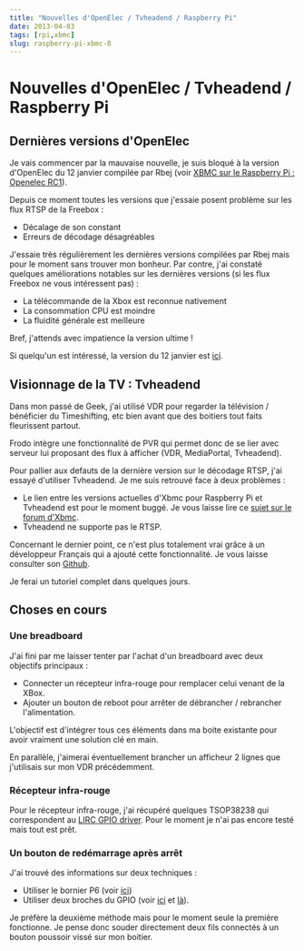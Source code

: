 ```yaml
---
title: "Nouvelles d'OpenElec / Tvheadend / Raspberry Pi"
date: 2013-04-03
tags: [rpi,xbmc]
slug: raspberry-pi-xbmc-8
---
```

# Nouvelles d'OpenElec / Tvheadend / Raspberry Pi

##  Dernières versions d'OpenElec 
Je vais commencer par la mauvaise nouvelle, je suis bloqué à la version d'OpenElec du 12 janvier compilée par Rbej (voir [XBMC sur le Raspberry Pi : Openelec RC1](https://blog.slucas.fr/blog/raspberry-pi-xbmc-7)).

Depuis ce moment toutes les versions que j'essaie posent problème sur les flux RTSP de la Freebox :

* Décalage de son constant
* Erreurs de décodage désagréables
  
J'essaie très régulièrement les dernières versions compilées par Rbej mais pour le moment sans trouver mon bonheur. Par contre, j'ai constaté quelques améliorations notables sur les dernières versions (si les flux Freebox ne vous intéressent pas) :

* La télécommande de la Xbox est reconnue nativement
* La consommation CPU est moindre
* La fluidité générale est meilleure
  
Bref, j'attends avec impatience la version ultime !

Si quelqu'un est intéressé, la version du 12 janvier est [ici](http://dl.free.fr/gZuDKQ3hY).

## Visionnage de la TV : Tvheadend

Dans mon passé de Geek, j'ai utilisé VDR pour regarder la télévision / bénéficier du Timeshifting, etc bien avant que des boitiers tout faits fleurissent partout. 

Frodo intègre une fonctionnalité de PVR qui permet donc de se lier avec serveur lui proposant des flux à afficher (VDR, MediaPortal, Tvheadend).

Pour pallier aux defauts de la dernière version sur le décodage RTSP, j'ai essayé d'utiliser Tvheadend. Je me suis retrouvé face à deux problèmes :

* Le lien entre les versions actuelles d'Xbmc pour Raspberry Pi et Tvheadend est pour le moment buggé. Je vous laisse lire ce [sujet sur le forum d'Xbmc](http://forum.xbmc.org/showthread.php?tid=148646).
* Tvheadend ne supporte pas le RTSP.

Concernant le dernier point, ce n'est plus totalement vrai grâce à un développeur Français qui a ajouté cette fonctionnalité. Je vous laisse consulter son [Github](https://github.com/Glandos/tvheadend).

Je ferai un tutoriel complet dans quelques jours.

## Choses en cours

### Une breadboard
J'ai fini par me laisser tenter par l'achat d'un breadboard avec deux objectifs principaux :

* Connecter un récepteur infra-rouge pour remplacer celui venant de la XBox.
* Ajouter un bouton de reboot pour arrêter de débrancher / rebrancher l'alimentation.

L'objectif est d'intégrer tous ces éléments dans ma boite existante pour avoir vraiment une solution clé en main.

En parallèle, j'aimerai éventuellement brancher un afficheur 2 lignes que j'utilisais sur mon VDR précédemment. 

### Récepteur infra-rouge

Pour le récepteur infra-rouge, j'ai récupéré quelques TSOP38238 qui correspondent au [LIRC GPIO driver](http://aron.ws/projects/lirc_rpi/). Pour le moment je n'ai pas encore testé mais tout est prêt.

### Un bouton de redémarrage après arrêt

J'ai trouvé des informations sur deux techniques :

* Utiliser le bornier P6 (voir [ici](http://raspi.tv/2012/making-a-reset-switch-for-your-rev-2-raspberry-pi))
* Utiliser deux broches du GPIO (voir [ici](http://elinux.org/RPI_safe_mode) et [là](http://www.raspberrypi.org/phpBB3/viewtopic.php?p=227308)).

Je préfère la deuxième méthode mais pour le moment seule la première fonctionne. Je pense donc souder directement deux fils connectés à un bouton poussoir vissé sur mon boitier.
